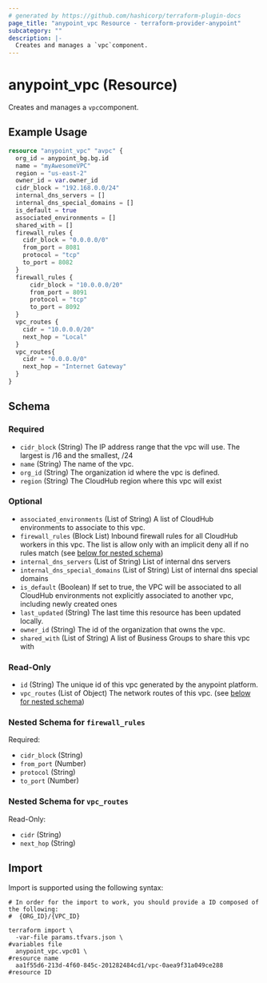 ```yaml
---
# generated by https://github.com/hashicorp/terraform-plugin-docs
page_title: "anypoint_vpc Resource - terraform-provider-anypoint"
subcategory: ""
description: |-
  Creates and manages a `vpc`component.
---
```


# anypoint_vpc (Resource)

Creates and manages a `vpc`component.

## Example Usage

```terraform
resource "anypoint_vpc" "avpc" {
  org_id = anypoint_bg.bg.id
  name = "myAwesomeVPC"
  region = "us-east-2"
  owner_id = var.owner_id
  cidr_block = "192.168.0.0/24"
  internal_dns_servers = []
  internal_dns_special_domains = []
  is_default = true
  associated_environments = []
  shared_with = []
  firewall_rules {
    cidr_block = "0.0.0.0/0"
    from_port = 8081
    protocol = "tcp"
    to_port = 8082
  }
  firewall_rules {
      cidr_block = "10.0.0.0/20"
      from_port = 8091
      protocol = "tcp"
      to_port = 8092
  }
  vpc_routes {
    cidr = "10.0.0.0/20"
    next_hop = "Local"
  }
  vpc_routes{
    cidr = "0.0.0.0/0"
    next_hop = "Internet Gateway"
  }
}
```

<!-- schema generated by tfplugindocs -->
## Schema

### Required

- `cidr_block` (String) The IP address range that the vpc will use. The largest is /16 and the smallest, /24
- `name` (String) The name of the vpc.
- `org_id` (String) The organization id where the vpc is defined.
- `region` (String) The CloudHub region where this vpc will exist

### Optional

- `associated_environments` (List of String) A list of CloudHub environments to associate to this vpc.
- `firewall_rules` (Block List) Inbound firewall rules for all CloudHub workers in this vpc. The list is allow only with an implicit deny all if no rules match (see [below for nested schema](#nestedblock--firewall_rules))
- `internal_dns_servers` (List of String) List of internal dns servers
- `internal_dns_special_domains` (List of String) List of internal dns special domains
- `is_default` (Boolean) If set to true, the VPC will be associated to all CloudHub environments not explicitly associated to another vpc, including newly created ones
- `last_updated` (String) The last time this resource has been updated locally.
- `owner_id` (String) The id of the organization that owns the vpc.
- `shared_with` (List of String) A list of Business Groups to share this vpc with

### Read-Only

- `id` (String) The unique id of this vpc generated by the anypoint platform.
- `vpc_routes` (List of Object) The network routes of this vpc. (see [below for nested schema](#nestedatt--vpc_routes))

<a id="nestedblock--firewall_rules"></a>
### Nested Schema for `firewall_rules`

Required:

- `cidr_block` (String)
- `from_port` (Number)
- `protocol` (String)
- `to_port` (Number)


<a id="nestedatt--vpc_routes"></a>
### Nested Schema for `vpc_routes`

Read-Only:

- `cidr` (String)
- `next_hop` (String)

## Import

Import is supported using the following syntax:

```shell
# In order for the import to work, you should provide a ID composed of the following:
#  {ORG_ID}/{VPC_ID}

terraform import \
  -var-file params.tfvars.json \                                              #variables file
  anypoint_vpc.vpc01 \                                                        #resource name
  aa1f55d6-213d-4f60-845c-201282484cd1/vpc-0aea9f31a049ce288                  #resource ID
```
